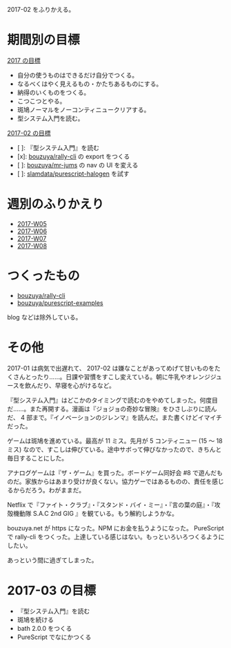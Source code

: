 2017-02 をふりかえる。

# 期間別の目標

[2017 の目標][2016-12-31]

- 自分の使うものはできるだけ自分でつくる。
- なるべくはやく見えるもの・かたちあるものにする。
- 納得のいくものをつくる。
- こつこつとやる。
- 斑鳩ノーマルをノーコンティニュークリアする。
- 型システム入門を読む。

[2017-02 の目標][2017-01-31]

- [ ]: 『型システム入門』を読む
- [x]: [bouzuya/rally-cli][] の export をつくる
- [ ]: [bouzuya/mr-jums][] の nav の UI を変える
- [ ]: [slamdata/purescript-halogen][] を試す

# 週別のふりかえり

- [2017-W05][2017-02-05]
- [2017-W06][2017-02-12]
- [2017-W07][2017-02-19]
- [2017-W08][2017-02-26]

# つくったもの

- [bouzuya/rally-cli][]
- [bouzuya/purescript-examples][]

blog などは除外している。

# その他

2017-01 は病気で出遅れて、 2017-02 は嫌なことがあってめげて甘いものをたくさんとったり……。日課や習慣をすこし変えている。朝に牛乳やオレンジジュースを飲んだり、早寝を心がけるなど。

『型システム入門』はどこかのタイミングで読むのをやめてしまった。何度目だ……。また再開する。漫画は『ジョジョの奇妙な冒険』をひさしぶりに読んだ、 4 部まで。『イノベーションのジレンマ』を読んだ。また書くけどイマイチだった。

ゲームは斑鳩を進めている。最高が 11 ミス。先月が 5 コンティニュー (15 〜 18 ミス) なので、すこしは伸びている。途中サボって伸びなかったので、きちんと毎日することにした。

アナログゲームは『ザ・ゲーム』を買った。ボードゲーム同好会 #8 で遊んだものだ。家族からはあまり受けが良くない。協力ゲーではあるものの、責任を感じるからだろう。わがままだ。

Netflix で『ファイト・クラブ』・『スタンド・バイ・ミー』・『言の葉の庭』・『攻殻機動隊 S.A.C 2nd GIG 』を観ている。もう解約しようかな。

bouzuya.net が https になった。NPM にお金を払うようになった。 PureScript で rally-cli をつくった。上達している感じはない。もっといろいろつくるようにしたい。

あっという間に過ぎてしまった。

# 2017-03 の目標

- 『型システム入門』を読む
- 斑鳩を続ける
- bath 2.0.0 をつくる
- PureScript でなにかつくる

[2016-12-31]: https://blog.bouzuya.net/2016/12/31/
[2017-01-31]: https://blog.bouzuya.net/2017/01/31/
[2017-02-05]: https://blog.bouzuya.net/2017/02/05/
[2017-02-12]: https://blog.bouzuya.net/2017/02/12/
[2017-02-19]: https://blog.bouzuya.net/2017/02/19/
[2017-02-26]: https://blog.bouzuya.net/2017/02/26/
[bouzuya/mr-jums]: https://github.com/bouzuya/mr-jums
[bouzuya/purescript-examples]: https://github.com/bouzuya/purescript-examples
[bouzuya/rally-cli]: https://github.com/bouzuya/rally-cli
[slamdata/purescript-halogen]: https://github.com/slamdata/purescript-halogen
